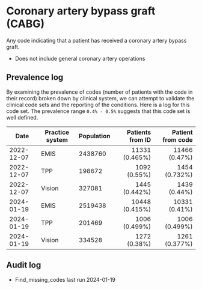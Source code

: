 # Coronary artery bypass graft (CABG)

Any code indicating that a patient has received a coronary artery bypass graft.

- Does not include general coronary artery operations

## Prevalence log

By examining the prevalence of codes (number of patients with the code in their record) broken down by clinical system, we can attempt to validate the clinical code sets and the reporting of the conditions. Here is a log for this code set. The prevalence range `0.4% - 0.5%` suggests that this code set is well defined.

| Date       | Practice system | Population | Patients from ID | Patient from code |
| ---------- | --------------- | ---------- | ---------------: | ----------------: |
| 2022-12-07 | EMIS            | 2438760    |   11331 (0.465%) |     11466 (0.47%) |
| 2022-12-07 | TPP             | 198672     |     1092 (0.55%) |     1454 (0.732%) |
| 2022-12-07 | Vision          | 327081     |    1445 (0.442%) |      1439 (0.44%) |
| 2024-01-19 | EMIS            | 2519438    |   10448 (0.415%) |     10331 (0.41%) |
| 2024-01-19 | TPP             | 201469     |    1006 (0.499%) |     1006 (0.499%) |
| 2024-01-19 | Vision          | 334528     |     1272 (0.38%) |     1261 (0.377%) |

## Audit log

- Find_missing_codes last run 2024-01-19
